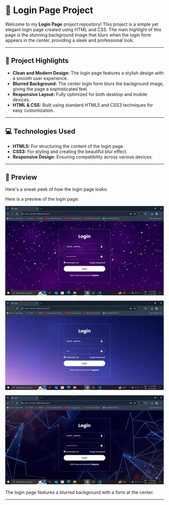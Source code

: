 # 🔐 Login Page Project

Welcome to my **Login Page** project repository! This project is a simple yet elegant login page created using HTML and CSS. The main highlight of this page is the stunning background image that blurs when the login form appears in the center, providing a sleek and professional look.



---

## 🌟 **Project Highlights**

- **Clean and Modern Design:** The login page features a stylish design with a smooth user experience.
- **Blurred Background:** The center login form blurs the background image, giving the page a sophisticated feel.
- **Responsive Layout:** Fully optimized for both desktop and mobile devices.
- **HTML & CSS:** Built using standard HTML5 and CSS3 techniques for easy customization.

---

## 💻 **Technologies Used**

- **HTML5:** For structuring the content of the login page.
- **CSS3:** For styling and creating the beautiful blur effect.
- **Responsive Design:** Ensuring compatibility across various devices.

---

## 📸 **Preview**

Here's a sneak peek of how the login page looks:

Here is a preview of the login page:
<p align="center">
   <img src="https://github.com/Sumitverma0/loginpage/blob/main/1stoutput.jpg" width="600" height="auto" alt="Login Page Preview"/>
</p>
<p align="center">
   <img src="https://github.com/Sumitverma0/loginpage/blob/main/2ndoutput.jpg" width="600" height="auto" alt="Login Page Preview"/>
</p>

<p align="center">
   <img src="https://github.com/Sumitverma0/loginpage/blob/main/3rdoutput.jpg" width="600" height="auto" alt="Login Page Preview"/>
</p>

The login page features a blurred background with a form at the center.

---
